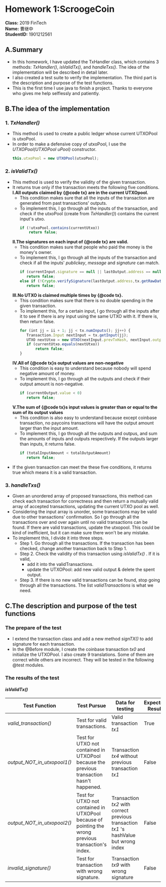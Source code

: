 # Homework 1:ScroogeCoin  
**Class:**
2019 FinTech  
**Name:**
曹继中  
**StudentID:**
1901212561  
## A.Summary
* In this homework, I have updated the TxHandler class, which contains 3 methods: *TxHandler()*, *isValidTx()*, and *handleTxs()*. 
The idea of the implementation will be described in detail later.  
* I also created a test suite to verify the implementation. The third part is the description and purpose of the test functions. 
* This is the first time I use java to finish a project. Thanks to everyone who gives me help selflessly and patiently.
## B.The idea of the implementation
### 1. ***TxHandler()***  
* This method is used to create a public ledger whose current UTXOPool is utxoPool.  
* In order to make a defensive copy of utxoPool, I use the *UTXOPool(UTXOPool uPool)* constructor.  
  ```js 
  this.utxoPool = new UTXOPool(utxoPool);
  ``` 
### 2. ***isValidTx()***  
* This method is used to verify the validity of the given transaction. 
* It returns true only if the transaction meets the following five conditions.  
  **Ⅰ.All outputs claimed by {@code tx} are in the current UTXOpool.**  
  * This condition makes sure that all the inputs of the transaction are generated from past transactions' outputs.
  * To implement this, I go through all the inputs of the transaction, and check if the utxoPool (create from *TxHandler()*) contains the current input's utxo.
    ```js
    if (!utxoPool.contains(currentUtxo))
        return false;
    ```  
  **Ⅱ.The signatures on each input of {@code tx} are valid.**  
   * This condition makes sure that people who paid the money is the money's owner.
   * To implement this, I go through all the inputs of the transaction and check if all the inputs' *publickey*, *message* and  *signature* can match.
      ```js
     if (currentInput.signature == null || lastOutput.address == null )
         return false;
     else if (!Crypto.verifySignature(lastOutput.address,tx.getRawDataToSign(ii),currentInput.signature))
         return false;
     ```
   **Ⅲ.No UTXO is claimed multiple times by {@code tx}.**  
   * This condition makes sure that there is no double spending in the given transaction.
   * To implement this, for a certain input, I go through all the inputs after it to see if there is any input using the same UTXO with it. If there is, then return false.
      ```js
     for (int jj = ii + 1; jj < tx.numInputs(); jj++) {
         Transaction.Input nextInput = tx.getInput(jj);
         UTXO nextUtxo = new UTXO(nextInput.prevTxHash, nextInput.outputIndex);
         if (currentUtxo.equals(nextUtxo))
             return false;
     }
     ```
  **Ⅳ.All of {@code tx}s output values are non-negative**  
   * This condition is easy to understand because nobody will spend negative amount of money.
   * To implement this, I go through all the outputs and check if their output amount is non-negative.
      ```js
     if (currentOutput.value < 0)
         return false;
     ```
   **Ⅴ.The sum of {@code tx}s input values is greater than or equal to the sum of its output values**  
   * This condition is also easy to understand because except  coinbase transaction, no paycoins transactions will have the output amount larger than the input amount.
   * To implement this, I go through all the outputs and outpus, and sum the amounts of inputs and outputs respectively. If the outputs larger than inputs, it returns false.
      ```js
     if (totalInputAmount < totalOutputAmount)
         return false;
     ```
* If the given transaction can meet the these five conditions, it returns true which means it is a valid transaction.  
### 3. ***handleTxs()***  
* Given an unordered array of proposed transactions, this method can check each transaction for correctness and then return a mutually valid array of accepted transactions, updating the current UTXO pool as well.  
* Considering the input array is unorder, some transactions may be valid due to other transactions' confirmation. So I go through all the transactions over and over again until no valid transactions can be found. If there are valid transactions, update the utxopool. This could be kind of inefficient, but it can make sure there won't be any mistake.
* To implement this, I divide it into three steps.  
  * Step 1. Go through all the transactions. If the transaction has been checked, change another transaction back to Step 1.  
  * Step 2. Check the validity of this transaction using *isValidTx()* . If it is valid,  
    * add it into the validTransactions.  
    * update the UTXOPool: add new valid output & delete the spent output.  
  * Step 3. If there is no new valid transactions can be found, stop going through all the transactions. The list *validTransactions* is what we need.
## C.The description and purpose of the test functions
### The prepare of the test  
* I extend the transaction class and add a new method *signTX()* to add signature for each transaction.
* In the @Before module, I create the coinbase transaction *tx0* and initialize the UTXOPool. I also create 9 translations. Some of them are correct  while others are incorrect. They will be tested in the following @test modules.
### The results of the test  
#### ***isValidTx()***  
Test Function  | Test Pursue  |  Data for testing  |Expected Result  |Actual Result
 ---- | ----- | ------ | ------ | ------  
 *valid_transaction()*  |Test for valid transactions.  | Valid transaction *tx1* | True | True 
 *output_NOT_in_utxopool1()*  | Test for UTXO not contained in UTXOPool because the previous transaction hasn't happened. | Transaction *tx4* without previous transaction *tx1* | False | False
  *output_NOT_in_utxopool2()*  | Test for UTXO not contained in UTXOPool because of pointing the wrong previous transaction's index. | Transaction *tx2* with correct previous transaction *tx1* 's hashValue but wrong index| False | False
  *invalid_signature()*  | Test for transaction with wrong signature. | Transaction *tx9* with wrong signature| False | False
 






 
   
  
  

